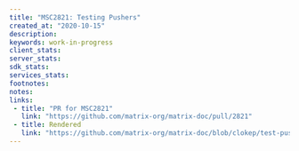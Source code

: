 ```yaml
---
title: "MSC2821: Testing Pushers"
created_at: "2020-10-15"
description:
keywords: work-in-progress
client_stats:
server_stats:
sdk_stats:
services_stats:
footnotes:
notes:
links:
 - title: "PR for MSC2821"
   link: "https://github.com/matrix-org/matrix-doc/pull/2821"
 - title: Rendered
   link: "https://github.com/matrix-org/matrix-doc/blob/clokep/test-pusher/proposals/2821-test-pusher.md"
---
```

